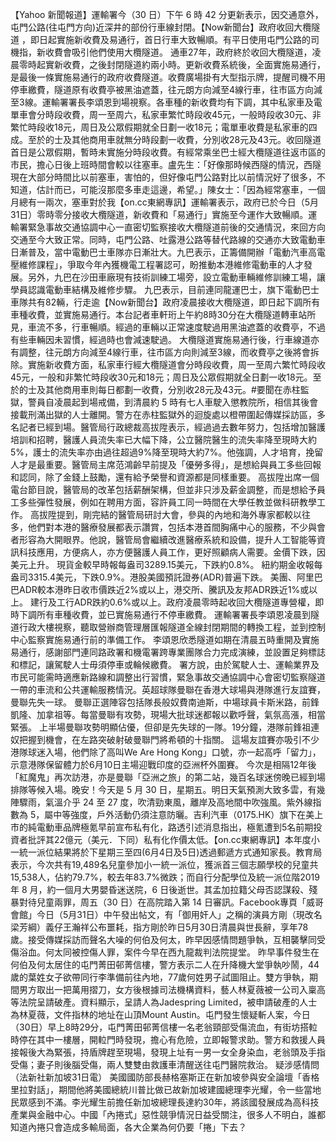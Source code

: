 【Yahoo 新聞報道】運輸署今（30 日）下午 6 時 42 分更新表示，因交通意外，屯門公路(往屯門方向)近深井的部份行車線封閉。【Now新聞台】政府收回大欖隧道 ，即日起實施新收費及易通行，首日行車大致暢順。有平日使用屯門公路的司機指，新收費會吸引他們使用大欖隧道。 通車27年，政府終於收回大欖隧道，凌晨零時起實新收費，之後封閉隧道約兩小時。更新收費系統後，全面實施易通行，是最後一條實施易通行的政府收費隧道。收費廣場掛有大型指示牌，提醒司機不用停車繳費，隧道原有收費亭被黑油遮蓋，往元朗方向減至4線行車，往市區方向減至3線。運輸署署長李頌恩到場視察。各車種的新收費均有下調，其中私家車及電單車會分時段收費，周一至周六，私家車繁忙時段收45元，一般時段收30元、非繁忙時段收18元，周日及公眾假期就全日劃一收18元；電單車收費是私家車的四成。至於的士及其他商用車就無分時段劃一收費，分別收28元及43元。收回隧道首日是公眾假期，暫時未實施分時段收費。有經常乘坐巴士經大欖隧道往返市區的市民，擔心日後上班時間會較以往塞車。盧先生：「好像那時候西隧的情況，西隧現在大部分時間比以前塞車，害怕的，但好像屯門公路對比以前情況好了很多，不知道，估計而已，可能沒那麼多車走這邊，希望。」陳女士：「因為經常塞車，一個月總有一兩次，塞車對於我【on.cc東網專訊】運輸署表示，政府已於今日（5月31日）零時零分接收大欖隧道，新收費和「易通行」實施至今運作大致暢順。運輸署緊急事故交通協調中心一直密切監察接收大欖隧道前後的交通情況，來回方向交通至今大致正常。同時，屯門公路、吐露港公路等替代路線的交通亦大致電動車日漸普及，當中電動巴士車隊亦日漸壯大。九巴表示，正籌備開辦「電動汽車高電壓維修課程」，爭取今年內獲機電工程署認可，盼推動本港維修電動車的人才發展。另外，九巴在沙田車廠現有技術訓練工場旁，設立電動車輛維修訓練工場，讓學員認識電動車結構及維修步驟。 九巴表示，目前連同龍運巴士，旗下電動巴士車隊共有82輛，行走逾【Now新聞台】政府凌晨接收大欖隧道，即日起下調所有車種收費，並實施易通行。本台記者車軒珩上午約8時30分在大欖隧道轉車站所見，車流不多，行車暢順。經過的車輛以正常速度駛過用黑油遮蓋的收費亭，不過有些車輛因未習慣，經過時也會減速駛過。 大欖隧道實施易通行後，行車線道亦有調整，往元朗方向減至4線行車，往市區方向則減至3線，而收費亭之後將會拆除。實施新收費方面，私家車行經大欖隧道會分時段收費，周一至周六繁忙時段收45元，一般和非繁忙時段收30元和18元；周日及公眾假期就全日劃一收18元。至於的士及其他商用車則每日都劃一收費，分別收28元及43元。#要聞在赤柱監獄，警員自凌晨起到場戒備，到清晨約 5 時有七人車駛入懲教院所，相信其後會接載刑滿出獄的人士離開。警方在赤柱監獄外的迴旋處以橙帶圍起傳媒採訪區，多名記者已經到場。醫管局行政總裁高拔陞表示，經過過去數年努力，包括增加醫護培訓和招聘，醫護人員流失率已大幅下降，公立醫院醫生的流失率降至現時大約5%，護士的流失率亦由過往超過9%降至現時大約7%。他強調，人才培育，挽留人才是最重要。醫管局主席范鴻齡早前提及「優勞多得」，是想給與員工多些回報和認同，除了金錢上鼓勵，還有給予榮譽和資源都是同樣重要。 高拔陞出席一個電台節目說，醫管局的改革包括薪酬架構，但並非只涉及薪金調整，而是想給予員工多些彈性發展，例如在聘用方面，容許員工同一時間在大學任教並做科研教學工作。 高拔陞提到，剛完結的醫管局研討大會，參與的內地和海外專家都較以往多，他們對本港的醫療發展都表示讚賞，包括本港首間胸痛中心的服務，不少與會者形容為大開眼界。他說，醫管局會繼續改進醫療系統和設備，提升人工智能等資訊科技應用，方便病人，亦方便醫護人員工作，更好照顧病人需要。金價下跌，因美元上升。 現貨金較早時報每盎司3289.15美元，下跌約0.8%。 紐約期金收報每盎司3315.4美元，下跌0.9%。港股美國預託證券(ADR)普遍下跌。 美團、阿里巴巴ADR較本港昨日收市價跌近2%或以上，港交所、騰訊及友邦ADR跌近1%或以上。 建行及工行ADR跌約0.6%或以上。政府凌晨零時起收回大欖隧道專營權，即時下調所有車種收費，並已實施易通行不停車繳費。 運輸署署長李頌恩凌晨到隧道行政大樓視察，聽取營辦商管理層匯報隧道全線封閉期間的轉換工程，並到控制中心監察實施易通行前的準備工作。 李頌恩欣悉隧道如期在清晨五時重開及實施易通行，感謝部門連同路政署和機電署跨專業團隊合力完成演練，並設置足夠標誌和標記，讓駕駛人士毋須停車或輪候繳費。 署方說，由於駕駛人士、運輸業界及市民可能需時適應新路線和調整出行習慣，緊急事故交通協調中心會密切監察隧道一帶的車流和公共運輸服務情況。英超球隊曼聯在香港大球場與港隊進行友誼賽，曼聯先失一球。 曼聯正選陣容包括隊長般奴費南迪斯，中場球員卡斯米路，前鋒凱隆、加拿祖等。每當曼聯有攻勢，現場大批球迷都報以歡呼聲，氣氛高漲，相當緊張。 上半場曼聯攻勢明顯佔優，但卻是先失球的一隊。19分鐘，港隊前鋒祖連奴把握到機會，在左路突破射破曼聯門將希頓的十指關。 這場友誼賽亦吸引不少港隊球迷入場，他們除了高叫We Are Hong Kong」口號，亦一起高呼「留力」，示意港隊保留體力於6月10日主場迎戰印度的亞洲杯外圍賽。 今次是相隔12年後「紅魔鬼」再次訪港，亦是曼聯「亞洲之旅」的第二站，幾百名球迷傍晚已經到場排隊等候入場。晚安！今天是 5 月 30 日，星期五。明日天氣預測大致多雲，有幾陣驟雨，氣溫介乎 24 至 27 度，吹清勁東風，離岸及高地間中吹強風。紫外線指數為 5，屬中等強度，戶外活動仍須注意防曬。吉利汽車（0175.HK）旗下在美上市的純電動車品牌極氪早前宣布私有化，路透引述消息指出，極氪遭到5名前期投資者批評其22億元（美元．下同）私有化作價太低。【on.cc東網專訊】本年度小一統一派位結果將於下星期三至四(6月4日及5日)透過郵遞方式通知家長。教育局表示，今次共有19,489名兒童參加小一統一派位，獲派首三個志願學校的兒童共15,538人，佔約79.7%，較去年83.7%微跌；而自行分配學位及統一派位階2019 年 8 月，約一個月大男嬰昏迷送院，6 日後逝世。其孟加拉籍父母否認謀殺、殘暴對待兒童兩罪，周五（30 日）在高院踏入第 14 日審訊。Facebook專頁「威哥會館」今日（5月31日）中午發出帖文，有「御用奸人」之稱的演員方剛（現改名梁芳綱）義仔王瀚祥公布噩耗，指方剛於昨日5月30日清晨與世長辭，享年78歲。接受傳媒採訪而聲名大噪的何伯及何太，昨早因感情問題爭執，互相襲擊同受傷浴血。何太同被控傷人罪，案件今早在西九龍裁判法院提堂。 昨早事件發生在何伯及何太居住的屯門菁田邨菁信樓，警方表示二人在升降機大堂爭執吵鬧，44歲的葉姓女子欲帶同行李準備前往內地，77歲何姓男子試圖阻止。雙方爭執，期間男方取出一把萬用摺刀，女方後根據司法機構資料，藝人林夏薇被一公司入稟高等法院呈請破產。資料顯示，呈請人為Jadespring Limited，被申請破產的人士為林夏薇，文件指林的地址在山頂Mount Austin。屯門發生懷疑斬人案，今日（30日）早上8時29分，屯門菁田邨菁信樓一名老翁頸部受傷流血，有街坊搭𨋢時停在其中一樓層，開𨋢門時發現，擔心有危險，立即報警求助。警方和救援人員接報後大為緊張，持盾牌趕至現場，發現上址有一男一女全身染血，老翁頭及手指受傷；妻子則後腦受傷，兩人雙雙由救護車清醒送往屯門醫院救治。 疑涉感情問（法新社新加坡31日電）    美國國防部長赫格塞斯正在新加坡參與安全論壇「香格里拉對話」，期間他將美國總統川普比做已故新加坡建國總理李光耀，令一些當地民眾感到不滿。李光耀生前擔任新加坡總理長達約30年，將該國發展成為高科技產業與金融中心。中國「內捲式」惡性競爭情況日益受關注，很多人不明白，誰都知道內捲只會造成多輸局面，各大企業為何仍要「捲」下去？